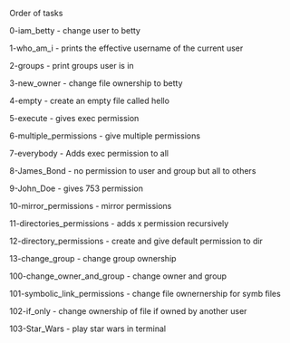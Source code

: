 Order of tasks

0-iam_betty - change user to betty

1-who_am_i - prints the effective username of the current user

2-groups - print groups user is in

3-new_owner - change file ownership to betty

4-empty - create an empty file called hello

5-execute - gives exec permission

6-multiple_permissions - give multiple permissions

7-everybody - Adds exec permission to all

8-James_Bond - no permission to user and group but all to others

9-John_Doe - gives 753 permission

10-mirror_permissions - mirror permissions

11-directories_permissions - adds x permission recursively

12-directory_permissions - create and give default permission to dir

13-change_group - change group ownership

100-change_owner_and_group - change owner and group

101-symbolic_link_permissions - change file ownernership for symb files

102-if_only - change ownership of file if owned by another user

103-Star_Wars - play star wars in terminal
